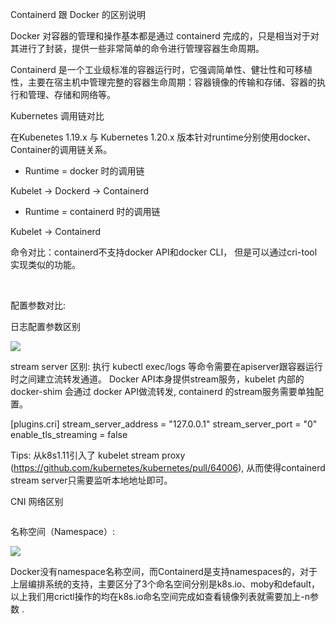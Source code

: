Containerd 跟 Docker 的区别说明

Docker 对容器的管理和操作基本都是通过 containerd 完成的，只是相当对于对其进行了封装，提供一些非常简单的命令进行管理容器生命周期。

Containerd 是一个工业级标准的容器运行时，它强调简单性、健壮性和可移植性，主要在宿主机中管理完整的容器生命周期：容器镜像的传输和存储、容器的执行和管理、存储和网络等。

Kubernetes 调用链对比

在Kubenetes 1.19.x 与 Kubernetes 1.20.x 版本针对runtime分别使用docker、Container的调用链关系。

- Runtime = docker 时的调用链

Kubelet -> Dockerd -> Containerd

- Runtime = containerd 时的调用链

Kubelet -> Containerd

命令对比：containerd不支持docker API和docker CLI， 但是可以通过cri-tool实现类似的功能。

<img src="https://i0.hdslb.com/bfs/article/8ff90cc2e33ba859ea8b804e36f49c4273df63dd.png" title="" alt="" data-align="center">

<img src="https://i0.hdslb.com/bfs/article/8d11eae9273ac136d38004a34ca5037be16ed7be.png" title="" alt="" data-align="center">

<img src="https://i0.hdslb.com/bfs/article/1540a7c3ad05b7f87a3d000a6bf5bf770643a69c.png" title="" alt="" data-align="center">

配置参数对比:

日志配置参数区别

![](https://i0.hdslb.com/bfs/article/d5610a98b9b84cab61ff1ce47421ae853518abc1.png)

stream server 区别: 执行 kubectl exec/logs 等命令需要在apiserver跟容器运行时之间建立流转发通道。 Docker API本身提供stream服务，kubelet 内部的 docker-shim 会通过 docker API做流转发, containerd 的stream服务需要单独配置。

[plugins.cri] stream_server_address = "127.0.0.1" stream_server_port = "0" enable_tls_streaming = false

Tips: 从k8s1.11引入了 kubelet stream proxy (https://github.com/kubernetes/kubernetes/pull/64006), 从而使得containerd stream server只需要监听本地地址即可。

CNI 网络区别

<img src="https://i0.hdslb.com/bfs/article/b5fe567304ae533fb189b255562f045b10981316.png" title="" alt="" data-align="center">

名称空间（Namespace）:

![](https://i0.hdslb.com/bfs/article/8d2d39223daa23a71bf7c930521c06f384da4075.png)

Docker没有namespace名称空间，而Containerd是支持namespaces的，对于上层编排系统的支持，主要区分了3个命名空间分别是k8s.io、moby和default，以上我们用crictl操作的均在k8s.io命名空间完成如查看镜像列表就需要加上-n参数 .
